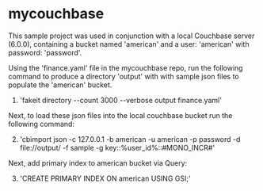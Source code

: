 # mycouchbase

This sample project was used in conjunction with a local Couchbase server (6.0.0), containing a bucket named 'american'
and a user: 'american' with password: 'password'.

Using the 'finance.yaml' file in the mycouchbase repo, run the following command to produce a directory 'output' with 
with sample json files to populate the 'american' bucket.

1. 'fakeit directory --count 3000 --verbose output finance.yaml'

Next, to load these json files into the local couchbase bucket run the following command:

2. 'cbimport json -c 127.0.0.1 -b american -u american -p password -d file://output/ -f sample -g key::%user_id%::#MONO_INCR#'

Next, add primary index to american bucket via Query:

3. 'CREATE PRIMARY INDEX ON american USING GSI;'
